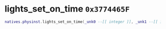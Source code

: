 # lights_set_on_time `0x3774465F`

```lua
natives.physinst.lights_set_on_time(_unk0 --[[ integer ]], _unk1 --[[ integer ]])
```